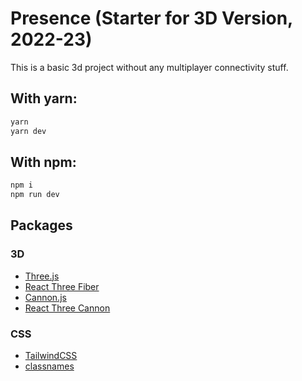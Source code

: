 # Presence (Starter for 3D Version, 2022-23)

This is a basic 3d project without any multiplayer connectivity stuff.

## With yarn:

```bash
yarn
yarn dev
```

## With npm:

```bash
npm i
npm run dev
```

## Packages

### 3D

- [Three.js](https://threejs.org/)
- [React Three Fiber](https://github.com/pmndrs/react-three-fiber)
- [Cannon.js](https://schteppe.github.io/cannon.js/)
- [React Three Cannon](https://github.com/pmndrs/use-cannon/tree/master/packages/react-three-cannon)

### CSS

- [TailwindCSS](https://tailwindcss.com)
- [classnames](https://github.com/JedWatson/classnames)
